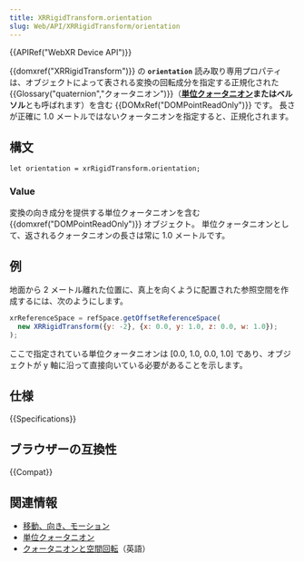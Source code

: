 ```yaml
---
title: XRRigidTransform.orientation
slug: Web/API/XRRigidTransform/orientation
---
```


{{APIRef("WebXR Device API")}}

{{domxref("XRRigidTransform")}} の **`orientation`** 読み取り専用プロパティは、オブジェクトによって表される変換の回転成分を指定する正規化された{{Glossary("quaternion","クォータニオン")}}（**[単位クォータニオン](https://ja.wikipedia.org/wiki/%E5%9B%9B%E5%85%83%E6%95%B0#%E5%8D%98%E4%BD%8D%E5%9B%9B%E5%85%83%E6%95%B0)**または**ベルソル**とも呼ばれます）を含む {{DOMxRef("DOMPointReadOnly")}} です。 長さが正確に 1.0 メートルではないクォータニオンを指定すると、正規化されます。

## 構文

```
let orientation = xrRigidTransform.orientation;
```

### Value

変換の向き成分を提供する単位クォータニオンを含む {{domxref("DOMPointReadOnly")}} オブジェクト。 単位クォータニオンとして、返されるクォータニオンの長さは常に 1.0 メートルです。

## 例

地面から 2 メートル離れた位置に、真上を向くように配置された参照空間を作成するには、次のようにします。

```js
xrReferenceSpace = refSpace.getOffsetReferenceSpace(
  new XRRigidTransform({y: -2}, {x: 0.0, y: 1.0, z: 0.0, w: 1.0});
);
```

ここで指定されている単位クォータニオンは \[0.0, 1.0, 0.0, 1.0] であり、オブジェクトが y 軸に沿って直接向いている必要があることを示します。

## 仕様

{{Specifications}}

## ブラウザーの互換性

{{Compat}}

## 関連情報

- [移動、向き、モーション](/ja/docs/Web/API/WebXR_Device_API/Movement_and_motion)
- [単位クォータニオン](https://ja.wikipedia.org/wiki/%E5%9B%9B%E5%85%83%E6%95%B0#%E5%8D%98%E4%BD%8D%E5%9B%9B%E5%85%83%E6%95%B0)
- [クォータニオンと空間回転](https://en.wikipedia.org/wiki/Quaternions_and_spatial_rotation)（英語）
